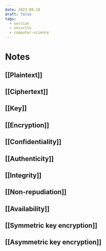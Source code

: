```yaml
---
date: 2023-09-18
draft: false
tags:
  - section
  - security
  - computer-science
---
```

# Notes

## [[Plaintext]]
## [[Ciphertext]]
## [[Key]]
## [[Encryption]]
## [[Confidentiality]]
## [[Authenticity]]
## [[Integrity]]
## [[Non-repudiation]]
## [[Availability]]
## [[Symmetric key encryption]]
## [[Asymmetric key encryption]]